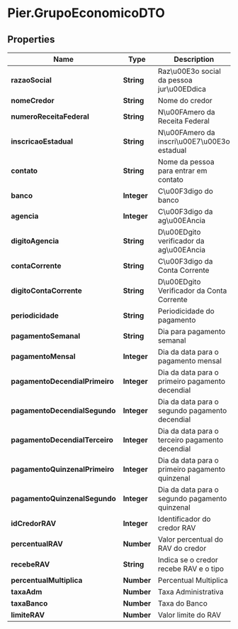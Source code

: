 # Pier.GrupoEconomicoDTO

## Properties
Name | Type | Description | Notes
------------ | ------------- | ------------- | -------------
**razaoSocial** | **String** | Raz\u00E3o social da pessoa jur\u00EDdica | 
**nomeCredor** | **String** | Nome do credor | [optional] 
**numeroReceitaFederal** | **String** | N\u00FAmero da Receita Federal | 
**inscricaoEstadual** | **String** | N\u00FAmero da inscri\u00E7\u00E3o estadual | [optional] 
**contato** | **String** | Nome da pessoa para entrar em contato | [optional] 
**banco** | **Integer** | C\u00F3digo do banco | [optional] 
**agencia** | **Integer** | C\u00F3digo da ag\u00EAncia | [optional] 
**digitoAgencia** | **String** | D\u00EDgito verificador da ag\u00EAncia | [optional] 
**contaCorrente** | **String** | C\u00F3digo da Conta Corrente | [optional] 
**digitoContaCorrente** | **String** | D\u00EDgito Verificador da Conta Corrente | [optional] 
**periodicidade** | **String** | Periodicidade do pagamento | 
**pagamentoSemanal** | **String** | Dia para pagamento semanal | [optional] 
**pagamentoMensal** | **Integer** | Dia da data para o pagamento mensal | [optional] 
**pagamentoDecendialPrimeiro** | **Integer** | Dia da data para o primeiro pagamento decendial | [optional] 
**pagamentoDecendialSegundo** | **Integer** | Dia da data para o segundo pagamento decendial | [optional] 
**pagamentoDecendialTerceiro** | **Integer** | Dia da data para o terceiro pagamento decendial | [optional] 
**pagamentoQuinzenalPrimeiro** | **Integer** | Dia da data para o primeiro pagamento quinzenal | [optional] 
**pagamentoQuinzenalSegundo** | **Integer** | Dia da data para o segundo pagamento quinzenal | [optional] 
**idCredorRAV** | **Integer** | Identificador do credor RAV | 
**percentualRAV** | **Number** | Valor percentual do RAV do credor | 
**recebeRAV** | **String** | Indica se o credor recebe RAV e o tipo | [optional] 
**percentualMultiplica** | **Number** | Percentual Multiplica | [optional] 
**taxaAdm** | **Number** | Taxa Administrativa | [optional] 
**taxaBanco** | **Number** | Taxa do Banco | [optional] 
**limiteRAV** | **Number** | Valor limite do RAV | [optional] 


